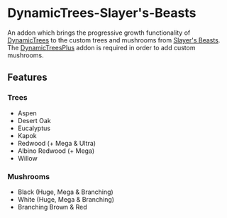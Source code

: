 # DynamicTrees-Slayer's-Beasts
An addon which brings the progressive growth functionality of [DynamicTrees](https://modrinth.com/mod/dynamictrees) to the custom trees and mushrooms from
[Slayer's Beasts](https://modrinth.com/mod/slayers-beasts). The [DynamicTreesPlus](https://modrinth.com/mod/dynamictreesplus) addon is required in order to add custom mushrooms.

## Features
### Trees
- Aspen
- Desert Oak
- Eucalyptus
- Kapok
- Redwood (+ Mega & Ultra)
- Albino Redwood (+ Mega)
- Willow

### Mushrooms
- Black (Huge, Mega & Branching)
- White (Huge, Mega & Branching)
- Branching Brown & Red